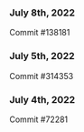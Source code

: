### July 8th, 2022

Commit #138181

### July 5th, 2022

Commit #314353


### July 4th, 2022

Commit #72281
